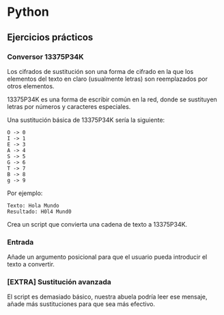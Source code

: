 # Python

## Ejercicios prácticos

### Conversor 13375P34K

Los cifrados de sustitución son una forma de cifrado en la que los elementos del texto en claro (usualmente letras) son reemplazados por otros elementos.

13375P34K es una forma de escribir común en la red, donde se sustituyen letras por números y caracteres especiales.

Una sustitución básica de 13375P34K sería la siguiente:

```plaintext
O -> 0
I -> 1
E -> 3
A -> 4
S -> 5
G -> 6
T -> 7
B -> 8
g -> 9
```

Por ejemplo:

```plaintext
Texto: Hola Mundo
Resultado: H0l4 Mund0
```

Crea un script que convierta una cadena de texto a 13375P34K.

### Entrada

Añade un argumento posicional para que el usuario pueda introducir el texto a convertir.

### [EXTRA] Sustitución avanzada

El script es demasiado básico, nuestra abuela podría leer ese mensaje, añade más sustituciones para que sea más efectivo.